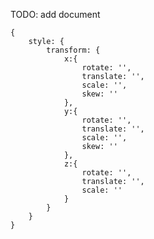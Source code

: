 
TODO: add document

	{
		style: {
			transform: {
				x:{
					rotate: '',
					translate: '',
					scale: '',
					skew: ''
				},
				y:{
					rotate: '',
					translate: '',
					scale: '',
					skew: ''
				},
				z:{
					rotate: '',
					translate: '',
					scale: ''
				}
			}
		}
	}